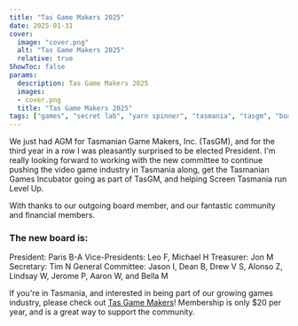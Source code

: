 ```yaml
---
title: "Tas Game Makers 2025"
date: 2025-01-31
cover:
  image: "cover.png"
  alt: "Tas Game Makers 2025"
  relative: true
ShowToc: false
params:
  description: Tas Game Makers 2025
  images:
  - cover.png
  title: "Tas Game Makers 2025"
tags: ["games", "secret lab", "yarn spinner", "tasmania", "tasgm", "board", "screen tasmania"]
---
```


We just had AGM for Tasmanian Game Makers, Inc. (TasGM), and for the third year in a row I was pleasantly surprised to be elected President. I'm really looking forward to working with the new committee to continue pushing the video game industry in Tasmania along, get the Tasmanian Games Incubator going as part of TasGM, and helping Screen Tasmania run Level Up.

With thanks to our outgoing board member, and our fantastic community and financial members.

### The new board is:

President: Paris B-A
Vice-Presidents: Leo F, Michael H 
Treasurer: Jon M 
Secretary: Tim N 
General Committee: Jason I, Dean B, Drew V S, Alonso Z, Lindsay W, Jerome P, Aaron W, and Bella M

If you're in Tasmania, and interested in being part of our growing games industry, please check out [Tas Game Makers](https://tasgamemakers.com)! Membership is only $20 per year, and is a great way to support the community.